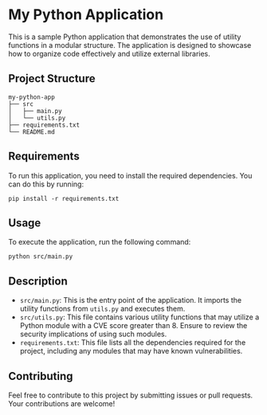 # My Python Application

This is a sample Python application that demonstrates the use of utility functions in a modular structure. The application is designed to showcase how to organize code effectively and utilize external libraries.

## Project Structure

```
my-python-app
├── src
│   ├── main.py
│   └── utils.py
├── requirements.txt
└── README.md
```

## Requirements

To run this application, you need to install the required dependencies. You can do this by running:

```
pip install -r requirements.txt
```

## Usage

To execute the application, run the following command:

```
python src/main.py
```

## Description

- `src/main.py`: This is the entry point of the application. It imports the utility functions from `utils.py` and executes them.
- `src/utils.py`: This file contains various utility functions that may utilize a Python module with a CVE score greater than 8. Ensure to review the security implications of using such modules.
- `requirements.txt`: This file lists all the dependencies required for the project, including any modules that may have known vulnerabilities.

## Contributing

Feel free to contribute to this project by submitting issues or pull requests. Your contributions are welcome!